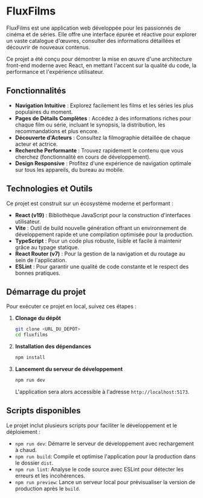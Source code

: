 # FluxFilms

FluxFilms est une application web développée pour les passionnés de cinéma et de séries. Elle offre une interface épurée et réactive pour explorer un vaste catalogue d'œuvres, consulter des informations détaillées et découvrir de nouveaux contenus.

Ce projet a été conçu pour démontrer la mise en œuvre d'une architecture front-end moderne avec React, en mettant l'accent sur la qualité du code, la performance et l'expérience utilisateur.

## Fonctionnalités

  * **Navigation Intuitive** : Explorez facilement les films et les séries les plus populaires du moment.
  * **Pages de Détails Complètes** : Accédez à des informations riches pour chaque film ou série, incluant le synopsis, la distribution, les recommandations et plus encore.
  * **Découverte d'Acteurs** : Consultez la filmographie détaillée de chaque acteur et actrice.
  * **Recherche Performante** : Trouvez rapidement le contenu que vous cherchez (fonctionnalité en cours de développement).
  * **Design Responsive** : Profitez d'une expérience de navigation optimale sur tous les appareils, du bureau au mobile.

## Technologies et Outils

Ce projet est construit sur un écosystème moderne et performant :

  * **React (v19)** : Bibliothèque JavaScript pour la construction d'interfaces utilisateur.
  * **Vite** : Outil de build nouvelle génération offrant un environnement de développement rapide et une compilation optimisée pour la production.
  * **TypeScript** : Pour un code plus robuste, lisible et facile à maintenir grâce au typage statique.
  * **React Router (v7)** : Pour la gestion de la navigation et du routage au sein de l'application.
  * **ESLint** : Pour garantir une qualité de code constante et le respect des bonnes pratiques.

## Démarrage du projet

Pour exécuter ce projet en local, suivez ces étapes :

1.  **Clonage du dépôt**

    ```bash
    git clone <URL_DU_DÉPÔT>
    cd fluxfilms
    ```

2.  **Installation des dépendances**

    ```bash
    npm install
    ```

3.  **Lancement du serveur de développement**

    ```bash
    npm run dev
    ```

    L'application sera alors accessible à l'adresse `http://localhost:5173`.

## Scripts disponibles

Le projet inclut plusieurs scripts pour faciliter le développement et le déploiement :

  * `npm run dev`: Démarre le serveur de développement avec rechargement à chaud.
  * `npm run build`: Compile et optimise l'application pour la production dans le dossier `dist`.
  * `npm run lint`: Analyse le code source avec ESLint pour détecter les erreurs et les incohérences.
  * `npm run preview`: Lance un serveur local pour prévisualiser la version de production après le `build`.
